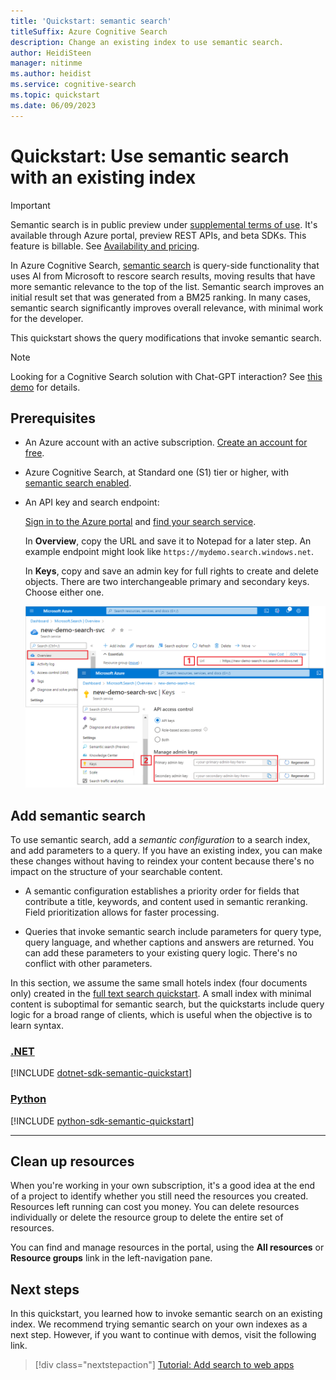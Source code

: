 ```yaml
---
title: 'Quickstart: semantic search'
titleSuffix: Azure Cognitive Search
description: Change an existing index to use semantic search.
author: HeidiSteen
manager: nitinme
ms.author: heidist
ms.service: cognitive-search
ms.topic: quickstart
ms.date: 06/09/2023
---
```


# Quickstart: Use semantic search with an existing index

> [!IMPORTANT]
> Semantic search is in public preview under [supplemental terms of use](https://azure.microsoft.com/support/legal/preview-supplemental-terms/). It's available through Azure portal, preview REST APIs, and beta SDKs. This feature is billable. See [Availability and pricing](semantic-search-overview.md#availability-and-pricing).

In Azure Cognitive Search, [semantic search](semantic-search-overview.md) is query-side functionality that uses AI from Microsoft to rescore search results, moving results that have more semantic relevance to the top of the list. Semantic search improves an initial result set that was generated from a BM25 ranking. In many cases, semantic search significantly improves overall relevance, with minimal work for the developer.

This quickstart shows the query modifications that invoke semantic search.

> [!NOTE]
> Looking for a Cognitive Search solution with Chat-GPT interaction? See [this demo](https://github.com/Azure-Samples/azure-search-openai-demo/blob/main/README.md) for details.

## Prerequisites

+ An Azure account with an active subscription. [Create an account for free](https://azure.microsoft.com/free/).

+ Azure Cognitive Search, at Standard one (S1) tier or higher, with [semantic search enabled](semantic-search-overview.md#enable-semantic-search).

+ An API key and search endpoint:

  [Sign in to the Azure portal](https://portal.azure.com/) and [find your search service](https://portal.azure.com/#blade/HubsExtension/BrowseResourceBlade/resourceType/Microsoft.Search%2FsearchServices).

  In **Overview**, copy the URL and save it to Notepad for a later step. An example endpoint might look like `https://mydemo.search.windows.net`.

  In **Keys**, copy and save an admin key for full rights to create and delete objects. There are two interchangeable primary and secondary keys. Choose either one.

  ![Get an HTTP endpoint and access key](media/search-get-started-rest/get-url-key.png "Get an HTTP endpoint and access key")

## Add semantic search

To use semantic search, add a *semantic configuration* to a search index, and add parameters to a query. If you have an existing index, you can make these changes without having to reindex your content because there's no impact on the structure of your searchable content.

+ A semantic configuration establishes a priority order for fields that contribute a title, keywords, and content used in semantic reranking. Field prioritization allows for faster processing.

+ Queries that invoke semantic search include parameters for query type, query language, and whether captions and answers are returned. You can add these parameters to your existing query logic. There's no conflict with other parameters.

In this section, we assume the same small hotels index (four documents only) created in the [full text search quickstart](search-get-started-text.md). A small index with minimal content is suboptimal for semantic search, but the quickstarts include query logic for a broad range of clients, which is useful when the objective is to learn syntax.

### [**.NET**](#tab/dotnet)

[!INCLUDE [dotnet-sdk-semantic-quickstart](includes/quickstarts/dotnet-semantic.md)]

### [**Python**](#tab/python)

[!INCLUDE [python-sdk-semantic-quickstart](includes/quickstarts/python-semantic.md)]

---

## Clean up resources

When you're working in your own subscription, it's a good idea at the end of a project to identify whether you still need the resources you created. Resources left running can cost you money. You can delete resources individually or delete the resource group to delete the entire set of resources.

You can find and manage resources in the portal, using the **All resources** or **Resource groups** link in the left-navigation pane.

## Next steps

In this quickstart, you learned how to invoke semantic search on an existing index. We recommend trying semantic search on your own indexes as a next step. However, if you want to continue with demos, visit the following link.

> [!div class="nextstepaction"]
> [Tutorial: Add search to web apps](tutorial-python-overview.md)
